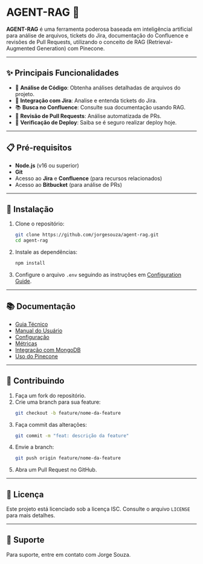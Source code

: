 # AGENT-RAG 🤖

**AGENT-RAG** é uma ferramenta poderosa baseada em inteligência artificial para análise de arquivos, tickets do Jira, documentação do Confluence e revisões de Pull Requests, utilizando o conceito de RAG (Retrieval-Augmented Generation) com Pinecone.

---

## ✨ **Principais Funcionalidades**
- 📝 **Análise de Código**: Obtenha análises detalhadas de arquivos do projeto.
- 🎫 **Integração com Jira**: Analise e entenda tickets do Jira.
- 📚 **Busca no Confluence**: Consulte sua documentação usando RAG.
- 🔄 **Revisão de Pull Requests**: Análise automatizada de PRs.
- 🚀 **Verificação de Deploy**: Saiba se é seguro realizar deploy hoje.

---

## 📋 **Pré-requisitos**
- **Node.js** (v16 ou superior)
- **Git**
- Acesso ao **Jira** e **Confluence** (para recursos relacionados)
- Acesso ao **Bitbucket** (para análise de PRs)

---

## 🔧 **Instalação**

1. Clone o repositório:
   ```bash
   git clone https://github.com/jorgesouza/agent-rag.git
   cd agent-rag
   ```

2. Instale as dependências:
   ```bash
   npm install
   ```

3. Configure o arquivo `.env` seguindo as instruções em [Configuration Guide](./docs/Configuration.md).

---

## 📚 **Documentação**

- [Guia Técnico](./docs/TECHNICAL.md)
- [Manual do Usuário](./docs/AGENT-RAG-UserManual.md)
- [Configuração](./docs/Configuration.md)
- [Métricas](./docs/metricas.md)
- [Integração com MongoDB](./docs/MongoDBIntegration.md)
- [Uso do Pinecone](./docs/VectorDB_and_Pinecone.md)

---

## 🤝 **Contribuindo**

1. Faça um fork do repositório.
2. Crie uma branch para sua feature:
   ```bash
   git checkout -b feature/nome-da-feature
   ```
3. Faça commit das alterações:
   ```bash
   git commit -m "feat: descrição da feature"
   ```
4. Envie a branch:
   ```bash
   git push origin feature/nome-da-feature
   ```
5. Abra um Pull Request no GitHub.

---

## 📄 **Licença**

Este projeto está licenciado sob a licença ISC. Consulte o arquivo `LICENSE` para mais detalhes.

---

## 💬 **Suporte**

Para suporte, entre em contato com Jorge Souza.